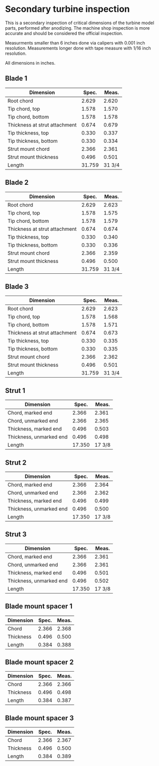 # Secondary turbine inspection

This is a secondary inspection of critical dimensions of the turbine model
parts, performed after anodizing. The machine shop inspection is more accurate
and should be considered the official inspection.

Measurments smaller than 6 inches done via calipers with 0.001 inch
resolution. Measurements longer done with tape measure with 1/16 inch
resolution.

All dimensions in inches.

## Blade 1

| Dimension | Spec. | Meas. |
|-----------|-------|-------|
| Root chord | 2.629 | 2.620 |
| Tip chord, top | 1.578 | 1.570 |
| Tip chord, bottom | 1.578 | 1.578 |
| Thickness at strut attachment | 0.674 | 0.679 |
| Tip thickness, top | 0.330 | 0.337 |
| Tip thickness, bottom | 0.330 | 0.334 |
| Strut mount chord | 2.366 | 2.361 | 
| Strut mount thickness | 0.496 | 0.501 |
| Length | 31.759 | 31 3/4 |

## Blade 2

| Dimension | Spec. | Meas. |
|-----------|-------|-------|
| Root chord | 2.629 | 2.623 |
| Tip chord, top | 1.578 | 1.575 |
| Tip chord, bottom | 1.578 | 1.579 |
| Thickness at strut attachment | 0.674 | 0.674 |
| Tip thickness, top | 0.330 | 0.340 |
| Tip thickness, bottom | 0.330 | 0.336 |
| Strut mount chord | 2.366 | 2.359 | 
| Strut mount thickness | 0.496 | 0.500 |
| Length | 31.759 | 31 3/4 |

## Blade 3

| Dimension | Spec. | Meas. |
|-----------|-------|-------|
| Root chord | 2.629 | 2.623 |
| Tip chord, top | 1.578 | 1.568 |
| Tip chord, bottom | 1.578 | 1.571 |
| Thickness at strut attachment | 0.674 | 0.673 |
| Tip thickness, top | 0.330 | 0.335 |
| Tip thickness, bottom | 0.330 | 0.335 |
| Strut mount chord | 2.366 | 2.362 | 
| Strut mount thickness | 0.496 | 0.501 |
| Length | 31.759 | 31 3/4 |

## Strut 1

| Dimension | Spec. | Meas. |
|-----------|-------|-------|
| Chord, marked end | 2.366 | 2.361 |
| Chord, unmarked end | 2.366 | 2.365 |
| Thickness, marked end | 0.496 | 0.503 |
| Thickness, unmarked end | 0.496 | 0.498 |
| Length | 17.350 | 17 3/8 |

## Strut 2

| Dimension | Spec. | Meas. |
|-----------|-------|-------|
| Chord, marked end | 2.366 | 2.364 |
| Chord, unmarked end | 2.366 | 2.362 |
| Thickness, marked end | 0.496 | 0.499 |
| Thickness, unmarked end | 0.496 | 0.500 |
| Length | 17.350 | 17 3/8 |

## Strut 3

| Dimension | Spec. | Meas. |
|-----------|-------|-------|
| Chord, marked end | 2.366 | 2.361 |
| Chord, unmarked end | 2.366 | 2.361 |
| Thickness, marked end | 0.496 | 0.501 |
| Thickness, unmarked end | 0.496 | 0.502 |
| Length | 17.350 | 17 3/8 |

## Blade mount spacer 1

| Dimension | Spec. | Meas. |
|-----------|-------|-------|
| Chord | 2.366 | 2.368 |
| Thickness | 0.496 | 0.500 |
| Length | 0.384 | 0.388 |

## Blade mount spacer 2

| Dimension | Spec. | Meas. |
|-----------|-------|-------|
| Chord | 2.366 | 2.366 |
| Thickness | 0.496 | 0.498 |
| Length | 0.384 | 0.387 |

## Blade mount spacer 3

| Dimension | Spec. | Meas. |
|-----------|-------|-------|
| Chord | 2.366 | 2.367 |
| Thickness | 0.496 | 0.500 |
| Length | 0.384 | 0.389 |
